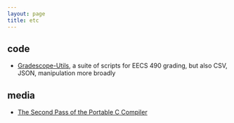 ```yaml
---
layout: page
title: etc
---
```


## code
- [Gradescope-Utils](https://github.com/eecs490/gradescope-utils), a suite of scripts for EECS 490 grading, but also CSV, JSON, manipulation more broadly

## media
- [The Second Pass of the Portable C Compiler](https://github.com/hejohns/the-second-pass-of-the-portable-c-compiler)
